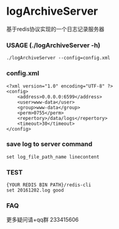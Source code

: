 # logArchiveServer

基于redis协议实现的一个日志记录服务器

### USAGE (./logArchiveServer -h)
```
./logArchiveServer --config=config.xml
```

### config.xml
```
<?xml version="1.0" encoding="UTF-8" ?>
<config>
	<address>0.0.0.0:6599</address>
	<user>www-data</user>
	<group>www-data</group>
	<perm>0755</perm>
	<repertory>/data/logs</repertory>
	<timeout>30</timeout>
</config>
```

### save log to server command
```
set log_file_path_name linecontent
```

### TEST
```
{YOUR REDIS BIN PATH}/redis-cli
set 20161202.log good
```

### FAQ
更多疑问请+qq群 233415606
